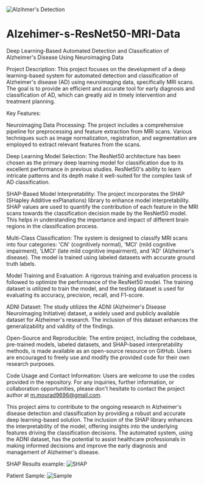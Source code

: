 ![Alzihmer's Detection](https://github.com/Mourad9696/Alzehimer-s-ResNet50-MRI-Data/assets/99276310/3f34cc15-a815-43e5-97f5-1888db653e3d)




# Alzehimer-s-ResNet50-MRI-Data
Deep Learning-Based Automated Detection and Classification of Alzheimer's Disease Using Neuroimaging Data




Project Description:
This project focuses on the development of a deep learning-based system for automated detection and classification of Alzheimer's disease (AD) using neuroimaging data, specifically MRI scans. The goal is to provide an efficient and accurate tool for early diagnosis and classification of AD, which can greatly aid in timely intervention and treatment planning.

Key Features:

Neuroimaging Data Processing: The project includes a comprehensive pipeline for preprocessing and feature extraction from MRI scans. Various techniques such as image normalization, registration, and segmentation are employed to extract relevant features from the scans.

Deep Learning Model Selection: The ResNet50 architecture has been chosen as the primary deep learning model for classification due to its excellent performance in previous studies. ResNet50's ability to learn intricate patterns and its depth make it well-suited for the complex task of AD classification.

SHAP-Based Model Interpretability: The project incorporates the SHAP (SHapley Additive exPlanations) library to enhance model interpretability. SHAP values are used to quantify the contribution of each feature in the MRI scans towards the classification decision made by the ResNet50 model. This helps in understanding the importance and impact of different brain regions in the classification process.

Multi-Class Classification: The system is designed to classify MRI scans into four categories: 'CN' (cognitively normal), 'MCI' (mild cognitive impairment), 'LMCI' (late mild cognitive impairment), and 'AD' (Alzheimer's disease). The model is trained using labeled datasets with accurate ground truth labels.

Model Training and Evaluation: A rigorous training and evaluation process is followed to optimize the performance of the ResNet50 model. The training dataset is utilized to train the model, and the testing dataset is used for evaluating its accuracy, precision, recall, and F1-score.

ADNI Dataset: The study utilizes the ADNI (Alzheimer's Disease Neuroimaging Initiative) dataset, a widely used and publicly available dataset for Alzheimer's research. The inclusion of this dataset enhances the generalizability and validity of the findings.

Open-Source and Reproducible: The entire project, including the codebase, pre-trained models, labeled datasets, and SHAP-based interpretability methods, is made available as an open-source resource on GitHub. Users are encouraged to freely use and modify the provided code for their own research purposes.

Code Usage and Contact Information: Users are welcome to use the codes provided in the repository. For any inquiries, further information, or collaboration opportunities, please don't hesitate to contact the project author at m.mourad9696@gmail.com.

This project aims to contribute to the ongoing research in Alzheimer's disease detection and classification by providing a robust and accurate deep learning-based solution. The inclusion of the SHAP library enhances the interpretability of the model, offering insights into the underlying features driving the classification decisions. The automated system, using the ADNI dataset, has the potential to assist healthcare professionals in making informed decisions and improve the early diagnosis and management of Alzheimer's disease.

SHAP Results example:
![SHAP](https://github.com/Mourad9696/Alzehimer-s-ResNet50-MRI-Data/assets/99276310/8c7ef5e1-50d4-446b-9a80-5a519edde22b)

Patient Sample:
![Sample](https://github.com/Mourad9696/Alzehimer-s-ResNet50-MRI-Data/assets/99276310/c72299f5-0b60-4a78-8b8b-f0298a915f83)

